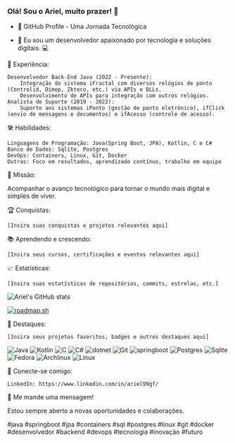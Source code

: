 ### Olá! Sou o Ariel, muito prazer! 👋

- 🚀 GitHub Profile - Uma Jornada Tecnológica

- 👋 Eu sou um desenvolvedor apaixonado por tecnologia e soluções digitais. 💻

💼 Experiência:

    Desenvolvedor Back-End Java (2022 - Presente):
        Integração do sistema iFractal com diversos relógios de ponto (Controlid, Dimep, Zkteco, etc.) via APIs e DLLs.
        Desenvolvimento de APIs para integração com outros relógios.
    Analista de Suporte (2019 - 2022):
        Suporte aos sistemas iPonto (gestão de ponto eletrônico), ifClick (envio de mensagens e documentos) e ifAcesso (controle de acesso).

🛠️ Habilidades:

    Linguagens de Programação: Java(Spring Boot, JPA), Kotlin, C e C#
    Banco de Dados: Sqlite, Postgres
    DevOps: Containers, Linux, Git, Docker
    Outras: Foco em resultados, aprendizado contínuo, trabalho em equipe

🚀 Missão:

Acompanhar o avanço tecnológico para tornar o mundo mais digital e simples de viver.

🏆 Conquistas:

    [Insira suas conquistas e projetos relevantes aqui]

📚 Aprendendo e crescendo:

    [Insira seus cursos, certificações e eventos relevantes aqui]

📈 Estatísticas:

    [Insira suas estatísticas de repositórios, commits, estrelas, etc.]
![Ariel's GitHub stats](https://github-readme-stats.vercel.app/api?username=ariel99gf&show_icons=true&theme=radical)

[![roadmap.sh](https://api.roadmap.sh/v1-badge/tall/65ddc1fbaec67f2e2aa8dfee?variant=dark)](https://roadmap.sh)

🌟 Destaques:

    [Insira seus projetos favoritos, badges e outros destaques aqui]
![Java](https://img.shields.io/badge/Java-ED8B00?style=for-the-badge&logo=openjdk&logoColor=white)
![Kotlin](https://img.shields.io/badge/Kotlin-0095D5?&style=for-the-badge&logo=kotlin&logoColor=white)
![C](https://img.shields.io/badge/C-00599C?style=for-the-badge&logo=c&logoColor=white)
![C#](https://img.shields.io/badge/C%23-239120?style=for-the-badge&logo=c-sharp&logoColor=white)
![dotnet](https://img.shields.io/badge/.NET-5C2D91?style=for-the-badge&logo=.net&logoColor=white)
![Git](https://img.shields.io/badge/GIT-E44C30?style=for-the-badge&logo=git&logoColor=white)
![springboot](https://img.shields.io/badge/Spring-6DB33F?style=for-the-badge&logo=spring&logoColor=white)
![Postgres](https://img.shields.io/badge/PostgreSQL-316192?style=for-the-badge&logo=postgresql&logoColor=white)
![Sqlite](https://img.shields.io/badge/SQLite-07405E?style=for-the-badge&logo=sqlite&logoColor=white)
![Fedora](https://img.shields.io/badge/Fedora-294172?style=for-the-badge&logo=fedora&logoColor=white)
![Archlinux](https://img.shields.io/badge/Arch_Linux-1793D1?style=for-the-badge&logo=arch-linux&logoColor=white)
![Linux](https://img.shields.io/badge/Linux-FCC624?style=for-the-badge&logo=linux&logoColor=black)

🤝 Conecte-se comigo:

    LinkedIn: https://www.linkedin.com/in/ariel99gf/

💬 Me mande uma mensagem!

Estou sempre aberto a novas oportunidades e colaborações.

#java #springboot #jpa #containers #sql #postgres #linux #git #docker #desenvolvedor #backend #devops #tecnologia #inovação #futuro

<!--
**ariel99gf/ariel99gf** is a ✨ _special_ ✨ repository because its `README.md` (this file) appears on your GitHub profile.

Here are some ideas to get you started:

- 🔭 I’m currently working on ...
- 🌱 I’m currently learning ...
- 👯 I’m looking to collaborate on ...
- 🤔 I’m looking for help with ...
- 💬 Ask me about ...
- 📫 How to reach me: ...
- 😄 Pronouns: ...
- ⚡ Fun fact: ...
-->
